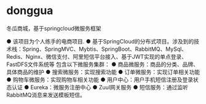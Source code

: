 # donggua

冬瓜商城，基于springcloud微服务框架

● 该项目为个人练手的电商项目.
● 基于SpringCloud的分布式项目。涉及到的技术栈：Spring、SpringMVC、Mybtis、SpringBoot、RabbitMQ、MySql、Redis、Nginx、微信支付、阿里短信平台接入、基于JWT实现的单点登录、FastDFS文件系统等
包含以下微服务集群：
● 商品微服务：商品的分类、品牌、具体商品的维护
● 搜索微服务：实现搜索功能
● 订单微服务：实现订单相关功能
● 购物车微服务：实现购物车相关功能
● 用户中心：用户手机短信注册及登录状态认证
● Eureka：微服务注册中心
● Zuul网关服务
● 短信服务：通过监听RabbitMQ消息来发送模板短信。
